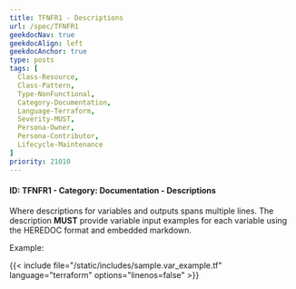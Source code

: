 ```yaml
---
title: TFNFR1 - Descriptions
url: /spec/TFNFR1
geekdocNav: true
geekdocAlign: left
geekdocAnchor: true
type: posts
tags: [
  Class-Resource,
  Class-Pattern,
  Type-NonFunctional,
  Category-Documentation,
  Language-Terraform,
  Severity-MUST,
  Persona-Owner,
  Persona-Contributor,
  Lifecycle-Maintenance
]
priority: 21010
---
```


#### ID: TFNFR1 - Category: Documentation - Descriptions

Where descriptions for variables and outputs spans multiple lines. The description **MUST** provide variable input examples for each variable using the HEREDOC format and embedded markdown.

Example:

{{< include file="/static/includes/sample.var_example.tf" language="terraform" options="linenos=false" >}}
